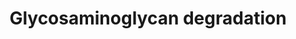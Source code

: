 ---
annotations:
- type: Pathway Ontology
  value: glycosaminoglycan degradation pathway
- type: Pathway Ontology
  value: classic metabolic pathway
authors:
- Rlee
- Khanspers
- Egonw
communities:
- SkeletalDysplasia
description: 'Taken from KEGG: Glycosaminoglycan degradation - Homo sapiens (human)
  [https://www.genome.jp/kegg-bin/show_pathway?hsa00531].  Some genes such as NAGZ
  could not be found, these have been left on the diagram as unannotated GeneProducts.  Linked
  with a dotted arrow to the GeneProduct nodes are diseases caused by mutation in
  the respective gene.'
last-edited: 2020-05-02
organisms:
- Homo sapiens
redirect_from:
- /index.php/Pathway:WP4815
- /instance/WP4815
schema-jsonld:
- '@context': https://schema.org/
  '@id': https://wikipathways.github.io/pathways/WP4815.html
  '@type': Dataset
  creator:
    '@type': Organization
    name: WikiPathways
  description: 'Taken from KEGG: Glycosaminoglycan degradation - Homo sapiens (human)
    [https://www.genome.jp/kegg-bin/show_pathway?hsa00531].  Some genes such as NAGZ
    could not be found, these have been left on the diagram as unannotated GeneProducts.  Linked
    with a dotted arrow to the GeneProduct nodes are diseases caused by mutation in
    the respective gene.'
  keywords:
  - (GalNAc)2 (GlcA)1 (S)2
  - Dermatan sulfate
  - GLB1
  - (GlcA)2 (GlcN)1 (GlcNAc)1 (LIdoA)1 (S)4
  - (GlcA)2 (GlcN)1 (GlcNAc)1 (S)3
  - (GalNAc)2 (GlcA)1 (LIdoA)1 (S)3
  - (GlcA)1 (GlcNAc)1 (S)1
  - Keratan sulfate
  - GUSB
  - IDS
  - (GlcA)2 (GlcN)1 (GlcNAc)1 (LIdoA)1 (S)3
  - (Gal)2 (GlcNAc)2 (S)3
  - hyaluronan
  - (GalNAc)2 (GlcA)1 (S)1
  - GALNS
  - (GlcA)2 (GlcNAc)2
  - SGSH
  - (Gal)1 (GlcNAc)2 (S)1
  - HYAL1
  - (Gal)2 (GlcNAc)2 (S)2
  - Chondroitin sulfate
  - HYAL2
  - (GlcA)1 (GlcNAc)1
  - IDUA
  - (GalNAc)2 (GlcA)1 (LIdoA)1 (S)2
  - HPSE2
  - HYAL4
  - Heparan sulfate
  - (GlcA)1 (GlcNAc)2
  - ARSB
  - (GalNAc)1 (GlcA)1 (S)1
  - HEXA
  - (GlcA)2 (GlcNAc)1 (S)2
  - (GlcA)2 (GlcNAc)2 (S)2
  - (Gal)1 (GlcNAc)2 (S)2
  - HGSNAT
  - HEXB
  - HPSE
  - GeneProduct
  - (Gal)1 (GlcNAc)1 (S)1
  - NAGLU
  - (GlcA)2 (GlcNAc)1 (S)1
  - (GlcA)2 (GlcN)1 (GlcNAc)1 (S)2
  - GNS
  license: CC0
  name: Glycosaminoglycan degradation
seo: CreativeWork
title: Glycosaminoglycan degradation
wpid: WP4815
---